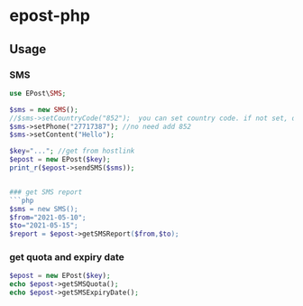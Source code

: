 # epost-php

## Usage

### SMS
```php
use EPost\SMS;

$sms = new SMS();
//$sms->setCountryCode("852");  you can set country code. if not set, default 852
$sms->setPhone("27717387"); //no need add 852
$sms->setContent("Hello");

$key="..."; //get from hostlink
$epost = new EPost($key);
print_r($epost->sendSMS($sms));


### get SMS report
```php
$sms = new SMS();
$from="2021-05-10";
$to="2021-05-15";
$report = $epost->getSMSReport($from,$to);
```

### get quota and expiry date
```php
$epost = new EPost($key);
echo $epost->getSMSQuota();
echo $epost->getSMSExpiryDate();
```